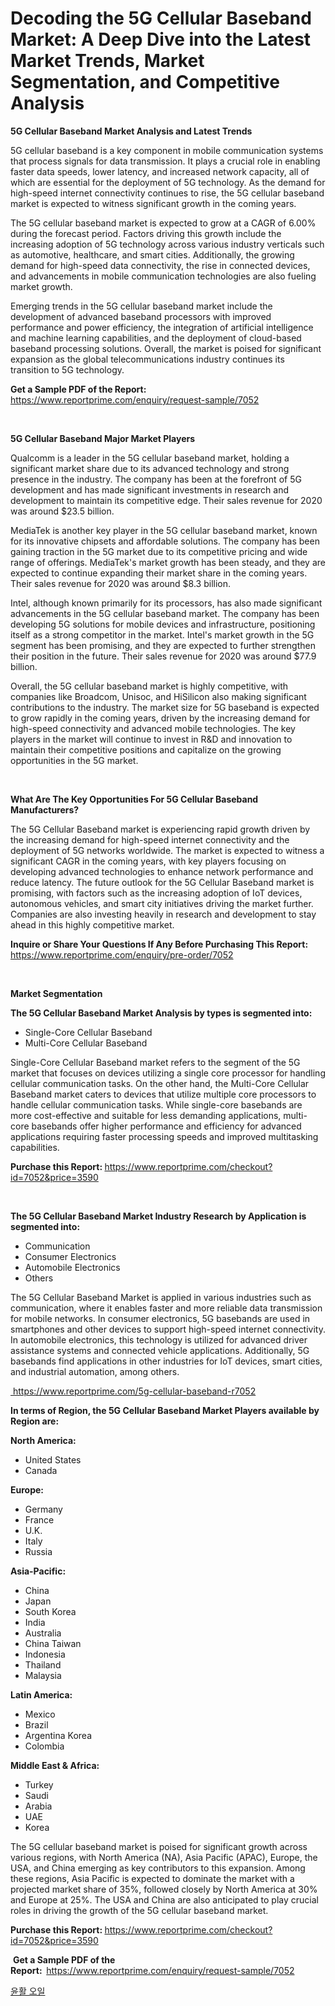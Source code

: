 <p><h1>Decoding the 5G Cellular Baseband Market: A Deep Dive into the Latest Market Trends, Market Segmentation, and Competitive Analysis</h1></p><p><strong>5G Cellular Baseband Market Analysis and Latest Trends</strong></p>
<p><p>5G cellular baseband is a key component in mobile communication systems that process signals for data transmission. It plays a crucial role in enabling faster data speeds, lower latency, and increased network capacity, all of which are essential for the deployment of 5G technology. As the demand for high-speed internet connectivity continues to rise, the 5G cellular baseband market is expected to witness significant growth in the coming years.</p><p>The 5G cellular baseband market is expected to grow at a CAGR of 6.00% during the forecast period. Factors driving this growth include the increasing adoption of 5G technology across various industry verticals such as automotive, healthcare, and smart cities. Additionally, the growing demand for high-speed data connectivity, the rise in connected devices, and advancements in mobile communication technologies are also fueling market growth.</p><p>Emerging trends in the 5G cellular baseband market include the development of advanced baseband processors with improved performance and power efficiency, the integration of artificial intelligence and machine learning capabilities, and the deployment of cloud-based baseband processing solutions. Overall, the market is poised for significant expansion as the global telecommunications industry continues its transition to 5G technology.</p></p>
<p><strong>Get a Sample PDF of the Report:&nbsp;</strong> <a href="https://www.reportprime.com/enquiry/request-sample/7052">https://www.reportprime.com/enquiry/request-sample/7052</a></p>
<p>&nbsp;</p>
<p><strong>5G Cellular Baseband Major Market Players</strong></p>
<p><p>Qualcomm is a leader in the 5G cellular baseband market, holding a significant market share due to its advanced technology and strong presence in the industry. The company has been at the forefront of 5G development and has made significant investments in research and development to maintain its competitive edge. Their sales revenue for 2020 was around $23.5 billion.</p><p>MediaTek is another key player in the 5G cellular baseband market, known for its innovative chipsets and affordable solutions. The company has been gaining traction in the 5G market due to its competitive pricing and wide range of offerings. MediaTek's market growth has been steady, and they are expected to continue expanding their market share in the coming years. Their sales revenue for 2020 was around $8.3 billion.</p><p>Intel, although known primarily for its processors, has also made significant advancements in the 5G cellular baseband market. The company has been developing 5G solutions for mobile devices and infrastructure, positioning itself as a strong competitor in the market. Intel's market growth in the 5G segment has been promising, and they are expected to further strengthen their position in the future. Their sales revenue for 2020 was around $77.9 billion.</p><p>Overall, the 5G cellular baseband market is highly competitive, with companies like Broadcom, Unisoc, and HiSilicon also making significant contributions to the industry. The market size for 5G baseband is expected to grow rapidly in the coming years, driven by the increasing demand for high-speed connectivity and advanced mobile technologies. The key players in the market will continue to invest in R&D and innovation to maintain their competitive positions and capitalize on the growing opportunities in the 5G market.</p></p>
<p>&nbsp;</p>
<p><strong>What Are The Key Opportunities For 5G Cellular Baseband Manufacturers?</strong></p>
<p><p>The 5G Cellular Baseband market is experiencing rapid growth driven by the increasing demand for high-speed internet connectivity and the deployment of 5G networks worldwide. The market is expected to witness a significant CAGR in the coming years, with key players focusing on developing advanced technologies to enhance network performance and reduce latency. The future outlook for the 5G Cellular Baseband market is promising, with factors such as the increasing adoption of IoT devices, autonomous vehicles, and smart city initiatives driving the market further. Companies are also investing heavily in research and development to stay ahead in this highly competitive market.</p></p>
<p><strong>Inquire or Share Your Questions If Any Before Purchasing This Report:</strong> <a href="https://www.reportprime.com/enquiry/pre-order/7052">https://www.reportprime.com/enquiry/pre-order/7052</a></p>
<p>&nbsp;</p>
<p><strong>Market Segmentation</strong></p>
<p><strong>The 5G Cellular Baseband Market Analysis by types is segmented into:</strong></p>
<p><ul><li>Single-Core Cellular Baseband</li><li>Multi-Core Cellular Baseband</li></ul></p>
<p><p>Single-Core Cellular Baseband market refers to the segment of the 5G market that focuses on devices utilizing a single core processor for handling cellular communication tasks. On the other hand, the Multi-Core Cellular Baseband market caters to devices that utilize multiple core processors to handle cellular communication tasks. While single-core basebands are more cost-effective and suitable for less demanding applications, multi-core basebands offer higher performance and efficiency for advanced applications requiring faster processing speeds and improved multitasking capabilities.</p></p>
<p><strong>Purchase this Report:&nbsp;</strong><a href="https://www.reportprime.com/checkout?id=7052&price=3590">https://www.reportprime.com/checkout?id=7052&price=3590</a></p>
<p>&nbsp;</p>
<p><strong>The 5G Cellular Baseband Market Industry Research by Application is segmented into:</strong></p>
<p><ul><li>Communication</li><li>Consumer Electronics</li><li>Automobile Electronics</li><li>Others</li></ul></p>
<p><p>The 5G Cellular Baseband Market is applied in various industries such as communication, where it enables faster and more reliable data transmission for mobile networks. In consumer electronics, 5G basebands are used in smartphones and other devices to support high-speed internet connectivity. In automobile electronics, this technology is utilized for advanced driver assistance systems and connected vehicle applications. Additionally, 5G basebands find applications in other industries for IoT devices, smart cities, and industrial automation, among others.</p></p>
<p><a href="https://www.reportprime.com/5g-cellular-baseband-r7052">&nbsp;https://www.reportprime.com/5g-cellular-baseband-r7052</a></p>
<p><strong>In terms of Region, the 5G Cellular Baseband Market Players available by Region are:</strong></p>
<p>
    <p> <strong> North America: </strong>
        <ul>
            <li>United States</li>
            <li>Canada</li>
        </ul>
        </p> 
    <p> <strong> Europe: </strong>
        <ul>
            <li>Germany</li>
            <li>France</li>
            <li>U.K.</li>
            <li>Italy</li>
            <li>Russia</li>
        </ul>
        </p> 
    <p> <strong> Asia-Pacific: </strong>
        <ul>
            <li>China</li>
            <li>Japan</li>
            <li>South Korea</li>
            <li>India</li>
            <li>Australia</li>
            <li>China Taiwan</li>
            <li>Indonesia</li>
            <li>Thailand</li>
            <li>Malaysia</li>
        </ul>
        </p> 
    <p> <strong> Latin America: </strong>
        <ul>
            <li>Mexico</li>
            <li>Brazil</li>
            <li>Argentina Korea</li>
            <li>Colombia</li>
        </ul>
        </p> 
    <p> <strong> Middle East & Africa: </strong>
        <ul>
            <li>Turkey</li>
            <li>Saudi</li>
            <li>Arabia</li>
            <li>UAE</li>
            <li>Korea</li>
        </ul>
    </p>
    </p>
<p><p>The 5G cellular baseband market is poised for significant growth across various regions, with North America (NA), Asia Pacific (APAC), Europe, the USA, and China emerging as key contributors to this expansion. Among these regions, Asia Pacific is expected to dominate the market with a projected market share of 35%, followed closely by North America at 30% and Europe at 25%. The USA and China are also anticipated to play crucial roles in driving the growth of the 5G cellular baseband market.</p></p>
<p><strong>Purchase this Report: </strong><a href="https://www.reportprime.com/checkout?id=7052&price=3590">https://www.reportprime.com/checkout?id=7052&price=3590</a></p>
<p>&nbsp;<strong>Get a Sample PDF of the Report:&nbsp;&nbsp;</strong><a href="https://www.reportprime.com/enquiry/request-sample/7052">https://www.reportprime.com/enquiry/request-sample/7052</a></p>
<p><strong></strong></p>
<p><p><a href="https://medium.com/@percyhagernes9778/%EC%9C%A4%ED%99%9C%EC%9C%A0-%EC%8B%9C%EC%9E%A5-%EB%8F%99%ED%96%A5-%EB%B0%8F-%EC%84%B1%EC%9E%A5%EC%97%90-%EB%8C%80%ED%95%9C-%EC%A0%95%EB%B3%B4-2024%EB%85%84%EB%B6%80%ED%84%B0-2031%EB%85%84%EA%B9%8C%EC%A7%80-%EC%98%88%EC%B8%A1%EB%90%9C-%EC%8B%9C%EC%9E%A5-%EB%8F%99%ED%96%A5-%EB%B0%8F-%EC%84%B1%EC%9E%A5%EB%A5%A0-1486e2727a3c">윤활 오일</a></p></p>